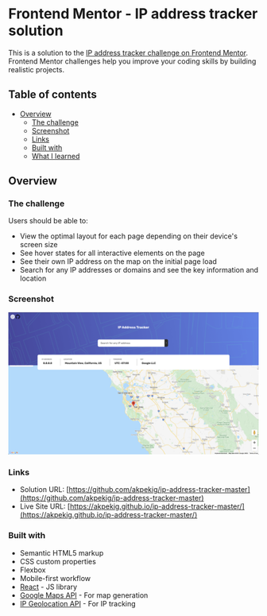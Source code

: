 # Frontend Mentor - IP address tracker solution

This is a solution to the [IP address tracker challenge on Frontend Mentor](https://www.frontendmentor.io/challenges/ip-address-tracker-I8-0yYAH0). Frontend Mentor challenges help you improve your coding skills by building realistic projects. 

## Table of contents

- [Overview](#overview)
  - [The challenge](#the-challenge)
  - [Screenshot](#screenshot)
  - [Links](#links)
  - [Built with](#built-with)
  - [What I learned](#what-i-learned)



## Overview

### The challenge

Users should be able to:

- View the optimal layout for each page depending on their device's screen size
- See hover states for all interactive elements on the page
- See their own IP address on the map on the initial page load
- Search for any IP addresses or domains and see the key information and location

### Screenshot

![](./screenshot.png)

### Links

- Solution URL: [https://github.com/akpekig/ip-address-tracker-master](https://github.com/akpekig/ip-address-tracker-master)
- Live Site URL: [https://akpekig.github.io/ip-address-tracker-master/](https://akpekig.github.io/ip-address-tracker-master/)

### Built with

- Semantic HTML5 markup
- CSS custom properties
- Flexbox
- Mobile-first workflow
- [React](https://reactjs.org/) - JS library
- [Google Maps API](https://developers.google.com/maps) - For map generation
- [IP Geolocation API](https://geo.ipify.org/) - For IP tracking

